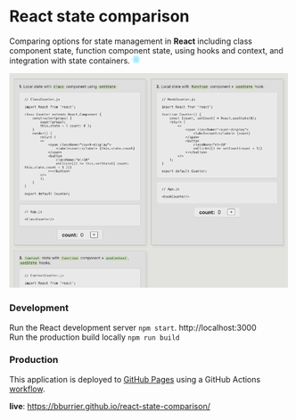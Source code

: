 # React state comparison
Comparing options for state management in **React** including class component state, function component state, using hooks and context, and integration with state containers. <img width="15px" src="public/logo192.png"/>

<img width="500px" src="docs/screenshot.png"/>

### Development

Run the React development server `npm start`. http://localhost:3000 \
Run the production build locally `npm run build`


### Production

This application is deployed to [GitHub Pages](https://docs.github.com/en/pages/getting-started-with-github-pages/about-github-pages) using a GitHub Actions [workflow](https://github.com/bburrier/react-state-comparison/blob/master/.github/workflows/cd.yml).

**live**: https://bburrier.github.io/react-state-comparison/
